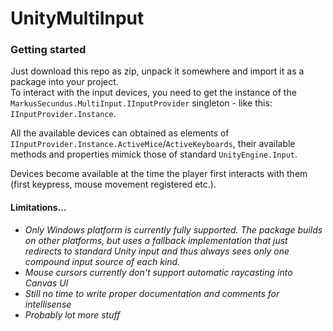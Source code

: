 # UnityMultiInput

### Getting started
Just download this repo as zip, unpack it somewhere and import it as a package into your project.    
To interact with the input devices, you need to get the instance of the `MarkusSecundus.MultiInput.IInputProvider` singleton - like this: `IInputProvider.Instance`.

All the available devices can obtained as elements of `IInputProvider.Instance.ActiveMice`/`ActiveKeyboards`, their available methods and properties mimick those of standard `UnityEngine.Input`.   

Devices become available at the time the player first interacts with them (first keypress, mouse movement registered etc.).


#### Limitations...
 - _Only Windows platform is currently fully supported. The package builds on other platforms, but uses a fallback implementation that just redirects to standard Unity input and thus always sees only one compound input source of each kind._
 - _Mouse cursors currently don't support automatic raycasting into Canvas UI_
 - _Still no time to write proper documentation and comments for intellisense_
 - _Probably lot more stuff_
